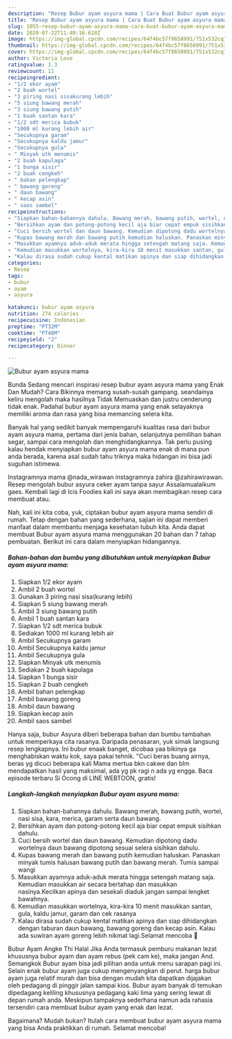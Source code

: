 ```yaml
---
description: "Resep Bubur ayam asyura mama | Cara Buat Bubur ayam asyura mama Yang Sempurna"
title: "Resep Bubur ayam asyura mama | Cara Buat Bubur ayam asyura mama Yang Sempurna"
slug: 1055-resep-bubur-ayam-asyura-mama-cara-buat-bubur-ayam-asyura-mama-yang-sempurna
date: 2020-07-22T11:40:16.618Z
image: https://img-global.cpcdn.com/recipes/64f4bc57f8658991/751x532cq70/bubur-ayam-asyura-mama-foto-resep-utama.jpg
thumbnail: https://img-global.cpcdn.com/recipes/64f4bc57f8658991/751x532cq70/bubur-ayam-asyura-mama-foto-resep-utama.jpg
cover: https://img-global.cpcdn.com/recipes/64f4bc57f8658991/751x532cq70/bubur-ayam-asyura-mama-foto-resep-utama.jpg
author: Victoria Love
ratingvalue: 3.3
reviewcount: 11
recipeingredient:
- "1/2 ekor ayam"
- "2 buah wortel"
- "3 piring nasi sisakurang lebih"
- "5 siung bawang merah"
- "3 siung bawang putih"
- "1 buah santan kara"
- "1/2 sdt merica bubuk"
- "1000 ml kurang lebih air"
- "Secukupnya garam"
- "Secukupnya kaldu jamur"
- "Secukupnya gula"
- " Minyak utk menumis"
- "2 buah kapulaga"
- "1 bunga sisir"
- "2 buah cengkeh"
- " bahan pelengkap"
- " bawang goreng"
- " daun bawang"
- " kecap asin"
- " saos sambel"
recipeinstructions:
- "Siapkan bahan-bahannya dahulu. Bawang merah, bawang putih, wortel, nasi sisa, kara, merica, garam serta daun bawang."
- "Bersihkan ayam dan potong-potong kecil aja biar cepat empuk sisihkan dahulu."
- "Cuci bersih wortel dan daun bawang. Kemudian dipotong dadu wortelnya daun bawang dipotong sesuai selera sisihkan dahulu."
- "Kupas bawang merah dan bawang putih kemudian haluskan. Panaskan minyak tumis halusan bawang putih dan bawang merah. Tumis sampai wangi"
- "Masukkan ayamnya aduk-aduk merata hingga setengah matang saja. Kemudian masukkan air secara bertahap dan masukkan nasinya.Kecilkan apinya dan sesekali diaduk jangan sampai lengket bawahnya."
- "Kemudian masukkan wortelnya, kira-kira 10 menit masukkan santan, gula, kaldu jamur, garam dan cek rasanya"
- "Kalau dirasa sudah cukup kental matikan apinya dan siap dihidangkan dengan taburan daun bawang, bawang goreng dan kecap asin. Kalau ada suwiran ayam goreng lebih nikmat lagi.Selamat mencoba 🤗"
categories:
- Resep
tags:
- bubur
- ayam
- asyura

katakunci: bubur ayam asyura 
nutrition: 274 calories
recipecuisine: Indonesian
preptime: "PT32M"
cooktime: "PT46M"
recipeyield: "2"
recipecategory: Dinner

---
```



![Bubur ayam asyura mama](https://img-global.cpcdn.com/recipes/64f4bc57f8658991/751x532cq70/bubur-ayam-asyura-mama-foto-resep-utama.jpg)

Bunda Sedang mencari inspirasi resep bubur ayam asyura mama yang Enak Dan Mudah? Cara Bikinnya memang susah-susah gampang. seandainya keliru mengolah maka hasilnya Tidak Memuaskan dan justru cenderung tidak enak. Padahal bubur ayam asyura mama yang enak selayaknya memiliki aroma dan rasa yang bisa memancing selera kita.

Banyak hal yang sedikit banyak mempengaruhi kualitas rasa dari bubur ayam asyura mama, pertama dari jenis bahan, selanjutnya pemilihan bahan segar, sampai cara mengolah dan menghidangkannya. Tak perlu pusing kalau hendak menyiapkan bubur ayam asyura mama enak di mana pun anda berada, karena asal sudah tahu triknya maka hidangan ini bisa jadi suguhan istimewa.

Instagramnya mama @nada_wirawan instagramnya zahira @zahirawirawan. Resep mengolah bubur asyura ceker ayam tanpa sayur Assalamualaikum gaes. Kembali lagi di Icis Foodies kali ini saya akan membagikan resep cara membuat atau.


Nah, kali ini kita coba, yuk, ciptakan bubur ayam asyura mama sendiri di rumah. Tetap dengan bahan yang sederhana, sajian ini dapat memberi manfaat dalam membantu menjaga kesehatan tubuh kita. Anda dapat membuat Bubur ayam asyura mama menggunakan 20 bahan dan 7 tahap pembuatan. Berikut ini cara dalam menyiapkan hidangannya.

<!--inarticleads1-->

##### Bahan-bahan dan bumbu yang dibutuhkan untuk menyiapkan Bubur ayam asyura mama:

1. Siapkan 1/2 ekor ayam
1. Ambil 2 buah wortel
1. Gunakan 3 piring nasi sisa(kurang lebih)
1. Siapkan 5 siung bawang merah
1. Ambil 3 siung bawang putih
1. Ambil 1 buah santan kara
1. Siapkan 1/2 sdt merica bubuk
1. Sediakan 1000 ml kurang lebih air
1. Ambil Secukupnya garam
1. Ambil Secukupnya kaldu jamur
1. Ambil Secukupnya gula
1. Siapkan  Minyak utk menumis
1. Sediakan 2 buah kapulaga
1. Siapkan 1 bunga sisir
1. Siapkan 2 buah cengkeh
1. Ambil  bahan pelengkap
1. Ambil  bawang goreng
1. Ambil  daun bawang
1. Siapkan  kecap asin
1. Ambil  saos sambel


Hanya saja, bubur Asyura diberi beberapa bahan dan bumbu tambahan untuk memperkaya cita rasanya. Daripada penasaran, yuk simak langsung resep lengkapnya. Ini bubur enaak banget, dicobaa yaa bikinya ga menghabiskan waktu kok, saya pakai tehnik. &#34;Cuci beras buang airnya, beras yg dicuci beberapa kali Mama mertua bkn cakwe dan blm mendapatkan hasil yang maksimal, ada yg pk ragi n ada yg engga. Baca episode terbaru Si Ocong di LINE WEBTOON, gratis! 

<!--inarticleads2-->

##### Langkah-langkah menyiapkan Bubur ayam asyura mama:

1. Siapkan bahan-bahannya dahulu. Bawang merah, bawang putih, wortel, nasi sisa, kara, merica, garam serta daun bawang.
1. Bersihkan ayam dan potong-potong kecil aja biar cepat empuk sisihkan dahulu.
1. Cuci bersih wortel dan daun bawang. Kemudian dipotong dadu wortelnya daun bawang dipotong sesuai selera sisihkan dahulu.
1. Kupas bawang merah dan bawang putih kemudian haluskan. Panaskan minyak tumis halusan bawang putih dan bawang merah. Tumis sampai wangi
1. Masukkan ayamnya aduk-aduk merata hingga setengah matang saja. Kemudian masukkan air secara bertahap dan masukkan nasinya.Kecilkan apinya dan sesekali diaduk jangan sampai lengket bawahnya.
1. Kemudian masukkan wortelnya, kira-kira 10 menit masukkan santan, gula, kaldu jamur, garam dan cek rasanya
1. Kalau dirasa sudah cukup kental matikan apinya dan siap dihidangkan dengan taburan daun bawang, bawang goreng dan kecap asin. Kalau ada suwiran ayam goreng lebih nikmat lagi.Selamat mencoba 🤗


Bubur Ayam Angke Thi Halal Jika Anda termasuk pemburu makanan lezat khususnya bubur ayam dan ayam rebus (pek cam ke), maka jangan And. Semangkok Bubur ayam bisa jadi pilihan anda untuk menu sarapan pagi ini. Selain enak bubur ayam juga cukup mengenyangkan di perut. harga bubur ayam juga relatif murah dan bisa dengan mudah kita dapatkan dijajakan oleh pedagang di pinggir jalan sampai kios. Bubur ayam banyak di temukan dipedagang keliling khususnya pedagang kaki lima yang sering lewat di depan rumah anda. Meskipun tampaknya sederhana namun ada rahasia tersendiri cara membuat bubur ayam yang enak dan lezat. 

Bagaimana? Mudah bukan? Itulah cara membuat bubur ayam asyura mama yang bisa Anda praktikkan di rumah. Selamat mencoba!
